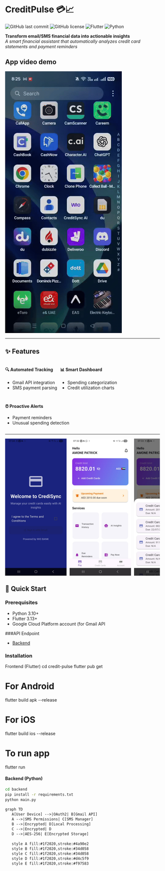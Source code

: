 # CreditPulse 💳📈
![GitHub last commit](https://img.shields.io/github/last-commit/yourusername/creditpulse?color=blueviolet)
![GitHub license](https://img.shields.io/github/license/yourusername/creditpulse?color=success)
![Flutter](https://img.shields.io/badge/Flutter-3.13-blue?logo=flutter)
![Python](https://img.shields.io/badge/Python-3.10+-yellow?logo=python)

**Transform email/SMS financial data into actionable insights**  
*A smart financial assistant that automatically analyzes credit card statements and payment reminders*

## App video demo

[![Video Demo](images/wio-video.gif)](images/wio-video.mp4)

---

## ✨ Features

<div style="display: flex; flex-wrap: wrap; gap: 10px;">
  <div>
    <h4>🔍 Automated Tracking</h4>
    <ul>
      <li>Gmail API integration</li>
      <li>SMS payment parsing</li>
    </ul>
  </div>
  <div>
    <h4>📊 Smart Dashboard</h4>
    <ul>
      <li>Spending categorization</li>
      <li>Credit utilization charts</li>
    </ul>
  </div>
  <div>
    <h4>⏰ Proactive Alerts</h4>
    <ul>
      <li>Payment reminders</li>
      <li>Unusual spending detection</li>
    </ul>
  </div>
</div>

---
<div style="display: flex; gap: 10px; overflow-x: auto;">
  <img src="images/wio2.jpeg" width="200" alt="do"> <img src="images/wio3.jpeg" width="200" alt="run">
<img src="images/wio4.jpeg" width="200" alt="Alerts"> <img src="images/wio.jpeg" width="200" alt="Spending Analysis"> 
</div>

## 🚀 Quick Start

### Prerequisites
- Python 3.10+
- Flutter 3.13+
- Google Cloud Platform account (for Gmail API

###API Endpoint
- [Backend](https://creditpulse.onrender.com/docs#/)
 
### Installation

Frontend (Flutter)
cd credit-pulse
flutter pub get

# For Android
flutter build apk --release

# For iOS
flutter build ios --release

# To run app
flutter run

#### Backend (Python)
```bash
cd backend
pip install -r requirements.txt
python main.py
```

 ```mermaid
graph TD
    A[User Device] -->|OAuth2| B[Gmail API]
    A -->|SMS Permissions| C[SMS Manager]
    B -->|Encrypted| D[Local Processing]
    C -->|Encrypted| D
    D -->|AES-256| E[Encrypted Storage]
    
    style A fill:#1f2020,stroke:#4a90e2
    style B fill:#1f2020,stroke:#34d058
    style C fill:#1f2020,stroke:#34d058
    style D fill:#1f2020,stroke:#d4c5f9
    style E fill:#1f2020,stroke:#f97583
```
